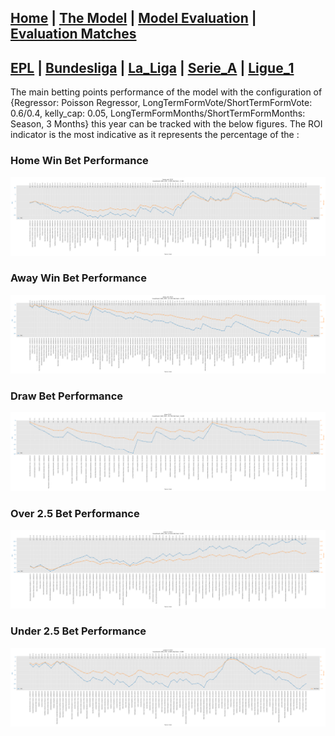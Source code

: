 ## [Home](https://nickpadd.github.io/EFLP.github.io/Home/ "EuropeanFootballLeaguePredictor Home page") | [The Model](https://nickpadd.github.io/EFLP.github.io/Model/ "Learn more about the model") | [Model Evaluation](https://nickpadd.github.io/EFLP.github.io/Evaluation/leagues/EPL "Past season performance of the model") | [Evaluation Matches](https://nickpadd.github.io/EFLP.github.io/Upcoming/leagues/EPL/ "The predictions of the upcoming matches") 

## [EPL](https://nickpadd.github.io/EFLP.github.io/Evaluation/leagues/EPL/ "Predictions for EPL") | [Bundesliga](https://nickpadd.github.io/EFLP.github.io/Evaluation/leagues/Bundesliga/ "Predictions for Bundesliga") | [La_Liga](https://nickpadd.github.io/EFLP.github.io/Evaluation/leagues/La_Liga/ "Predictions for La_Liga") | [Serie_A](https://nickpadd.github.io/EFLP.github.io/Evaluation/leagues/Serie_A/ "Predictions for Serie_A") | [Ligue_1](https://nickpadd.github.io/EFLP.github.io/Evaluation/leagues/Ligue_1/ "Predictions for Ligue_1")

The main betting points performance of the model with the configuration of {Regressor: Poisson Regressor, LongTermFormVote/ShortTermFormVote: 0.6/0.4, kelly_cap: 0.05, LongTermFormMonths/ShortTermFormMonths: Season, 3 Months} this year can be tracked with the below figures. The ROI indicator is the most indicative as it represents the percentage of the :

### Home Win Bet Performance
<a href="path/to/fullsize-home_win_figure.png" target="_blank">
  <img src="home_win_figure.png" alt="Home Win Bet Performance">
</a>

### Away Win Bet Performance
<a href="path/to/fullsize-away_win_figure.png" target="_blank">
  <img src="away_win_figure.png" alt="Away Win Bet Performance">
</a>

### Draw Bet Performance
<a href="path/to/fullsize-draw_figure.png" target="_blank">
  <img src="draw_figure.png" alt="Draw Bet Performance">
</a>

### Over 2.5 Bet Performance
<a href="path/to/fullsize-over2.5_figure.png" target="_blank">
  <img src="over2.5_figure.png" alt="Over 2.5 Bet Performance">
</a>

### Under 2.5 Bet Performance
<a href="path/to/fullsize-under2.5_figure.png" target="_blank">
  <img src="under2.5_figure.png" alt="Under 2.5 Bet Performance">
</a>

